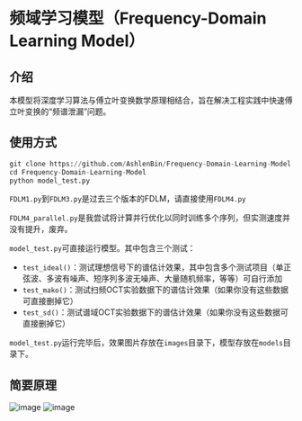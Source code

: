 # 频域学习模型（Frequency-Domain Learning Model）

## 介绍
本模型将深度学习算法与傅立叶变换数学原理相结合，旨在解决工程实践中快速傅立叶变换的“频谱泄漏”问题。

## 使用方式
```python
git clone https://github.com/AshlenBin/Frequency-Domain-Learning-Model.git
cd Frequency-Domain-Learning-Model
python model_test.py
```

`FDLM1.py`到`FDLM3.py`是过去三个版本的FDLM，请直接使用`FDLM4.py`

`FDLM4_parallel.py`是我尝试将计算并行优化以同时训练多个序列，但实测速度并没有提升，废弃。

`model_test.py`可直接运行模型。其中包含三个测试：
- `test_ideal()`：测试理想信号下的谱估计效果，其中包含多个测试项目（单正弦波、多波有噪声、短序列多波无噪声、大量随机频率，等等）可自行添加
- `test_mako()`：测试扫频OCT实验数据下的谱估计效果（如果你没有这些数据可直接删掉它）
- `test_sd()`：测试谱域OCT实验数据下的谱估计效果（如果你没有这些数据可直接删掉它）

`model_test.py`运行完毕后，效果图片存放在`images`目录下，模型存放在`models`目录下。


## 简要原理
![image](https://github.com/user-attachments/assets/c55210a6-49f0-41ff-bc59-71aab4557cee)
![image](https://github.com/user-attachments/assets/c483aa6f-26ae-4965-91b0-dfc426227869)
